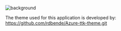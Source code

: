 ![background](https://user-images.githubusercontent.com/34188200/224200175-fe9ea82f-237e-41f1-8f7e-90bb93abba4b.png)


The theme used for this application is developed by: https://github.com/rdbende/Azure-ttk-theme.git


